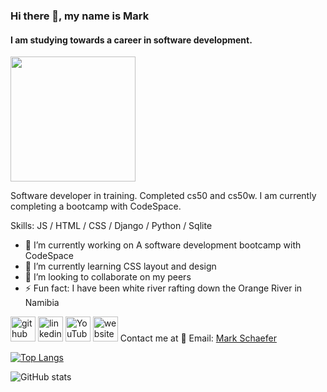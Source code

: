 ### Hi there 👋, my name is Mark
#### I am studying towards a career in software development.
<img src="https://github.com/user-attachments/assets/9666e119-fa7f-4069-9ceb-88949eb49d9d" width="200" />

Software developer in training. Completed cs50 and cs50w. I am currently completing a bootcamp with CodeSpace.

Skills: JS / HTML / CSS / Django / Python / Sqlite


- 🔭 I’m currently working on A software development bootcamp with CodeSpace 
- 🌱 I’m currently learning CSS layout and design 
- 👯 I’m looking to collaborate on my peers 
- ⚡ Fun fact: I have been white river rafting down the Orange River in Namibia


[<img src='https://cdn.jsdelivr.net/npm/simple-icons@3.0.1/icons/github.svg' alt='github' height='40'>](https://github.com/MarkSchae)  [<img src='https://cdn.jsdelivr.net/npm/simple-icons@3.0.1/icons/linkedin.svg' alt='linkedin' height='40'>](https://www.linkedin.com/in/https://www.linkedin.com/in/mark-schaefer-b5b35099//)  [<img src='https://cdn.jsdelivr.net/npm/simple-icons@3.0.1/icons/youtube.svg' alt='YouTube' height='40'>](https://www.youtube.com/channel/https://youtu.be/YkSOzcaiqNc)  [<img src='https://cdn.jsdelivr.net/npm/simple-icons@3.0.1/icons/icloud.svg' alt='website' height='40'>](https://scrimba.com/u418355e:certs) Contact me at 📧 Email: [Mark Schaefer](mailto:mcschaefer26@gmail.com)



[![Top Langs](https://github-readme-stats.vercel.app/api/top-langs/?username=MarkSchae)](https://github.com/anuraghazra/github-readme-stats)

![GitHub stats](https://github-readme-stats.vercel.app/api?username=MarkSchae&show_icons=true)  


